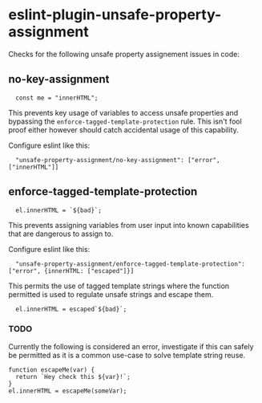 # eslint-plugin-unsafe-property-assignment

Checks for the following unsafe property assignement issues in code:

## no-key-assignment

```
  const me = "innerHTML";
```

This prevents key usage of variables to access unsafe properties and bypassing the `enforce-tagged-template-protection` rule. This isn't fool proof either however should catch accidental usage of this capability.

Configure eslint like this:

```
  "unsafe-property-assignment/no-key-assignment": ["error", ["innerHTML"]]
```


## enforce-tagged-template-protection


```
  el.innerHTML = `${bad}`;
```

This prevents assigning variables from user input into known capabilities that are dangerous to assign to.

Configure eslint like this:

```
  "unsafe-property-assignment/enforce-tagged-template-protection": ["error", {innerHTML: ["escaped"]}]
```

This permits the use of tagged template strings where the function permitted is used to regulate unsafe strings and escape them.

```
  el.innerHTML = escaped`${bad}`;
```

### TODO

Currently the following is considered an error, investigate if this can safely be permitted as it is a common use-case to solve template string reuse.
```
function escapeMe(var) {
  return `Hey check this ${var}!`;
}
el.innerHTML = escapeMe(someVar);
```
